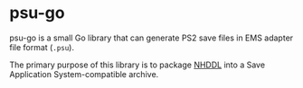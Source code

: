 # psu-go

psu-go is a small Go library that can generate PS2 save files in EMS adapter file format (`.psu`).

The primary purpose of this library is to package [NHDDL](https://github.com/pcm720/nhddl) into a Save Application System-compatible archive.
